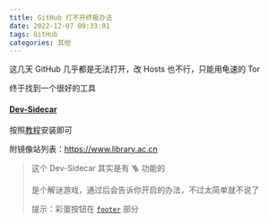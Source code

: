 ```yaml
---
title: GitHub 打不开终极办法
date: 2022-12-07 09:33:01
tags: GitHub
categories: 其他
---
```


这几天 GitHub 几乎都是无法打开，改 Hosts 也不行，只能用龟速的 Tor

<!-- more -->

终于找到一个很好的工具

#### [Dev-Sidecar](https://hub.yzuu.cf/docmirror/dev-sidecar/releases)

按照[教程](https://hub.yzuu.cf/docmirror/dev-sidecar)安装即可

附镜像站列表：https://www.library.ac.cn

> 这个 Dev-Sidecar 其实是有 :ladder: 功能的
>
> 是个解谜游戏，通过后会告诉你开启的办法，不过太简单就不说了
>
> 提示：彩蛋按钮在 [`footer`](https://hub.yzuu.cf/docmirror/dev-sidecar/blob/master/packages/gui/src/view/pages/index.vue#L80) 部分
